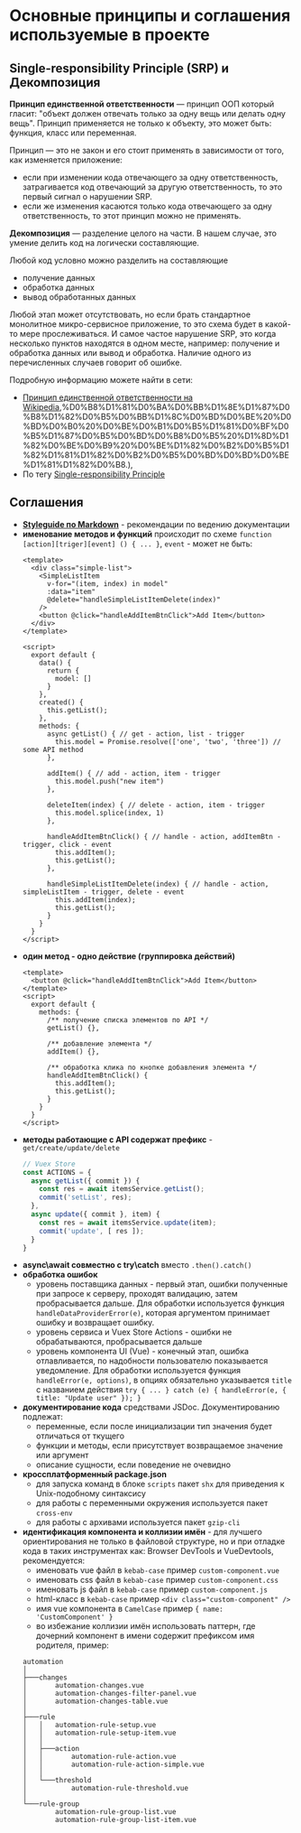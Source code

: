 # Основные принципы и соглашения используемые в проекте

## Single-responsibility Principle (SRP) и Декомпозиция

**Принцип единственной ответственности** — принцип ООП который гласит: "объект должен отвечать только за одну вещь или делать одну вещь". Принцип применяется не только к объекту, это может быть: функция, класс или переменная.

Принцип — это не закон и его стоит применять в зависимости от того, как изменяется приложение:
* если при изменении кода отвечающего за одну ответственность, затрагивается код отвечающий за другую ответственность, то это первый сигнал о нарушении SRP.
* если же изменения касаются только кода отвечающего за одну ответственность, то этот принцип можно не применять.

**Декомпозиция** — разделение целого на части. В нашем случае, это умение делить код на логически составляющие.

Любой код условно можно разделить на составляющие

* получение данных
* обработка данных
* вывод обработанных данных

Любой этап может отсутствовать, но если брать стандартное монолитное микро-сервисное приложение, то это схема будет в какой-то мере прослеживаться.
И самое частое нарушение SRP, это когда несколько пунктов находятся в одном месте, например: получение и обработка данных или вывод и обработка. Наличие одного из перечисленных случаев говорит об ошибке.

Подробную информацию можете найти в сети:
- [Принцип единственной ответственности на Wikipedia](https://ru.wikipedia.org/wiki/%D0%9F%D1%80%D0%B8%D0%BD%D1%86%D0%B8%D0%BF_%D0%B5%D0%B4%D0%B8%D0%BD%D1%81%D1%82%D0%B2%D0%B5%D0%BD%D0%BD%D0%BE%D0%B9_%D0%BE%D1%82%D0%B2%D0%B5%D1%82%D1%81%D1%82%D0%B2%D0%B5%D0%BD%D0%BD%D0%BE%D1%81%D1%82%D0%B8#:~:text=single%2Dresponsibility%20principle%2C%20SRP),%D0%B8%D1%81%D0%BA%D0%BB%D1%8E%D1%87%D0%B8%D1%82%D0%B5%D0%BB%D1%8C%D0%BD%D0%BE%20%D0%BD%D0%B0%20%D0%BE%D0%B1%D0%B5%D1%81%D0%BF%D0%B5%D1%87%D0%B5%D0%BD%D0%B8%D0%B5%20%D1%8D%D1%82%D0%BE%D0%B9%20%D0%BE%D1%82%D0%B2%D0%B5%D1%82%D1%81%D1%82%D0%B2%D0%B5%D0%BD%D0%BD%D0%BE%D1%81%D1%82%D0%B8.),
- По тегу [Single-responsibility Principle](https://www.google.com/search?q=Single-responsibility+Principle)


## Соглашения

- **[Styleguide по Markdown](https://arcticicestudio.github.io/styleguide-markdown/)** -
рекомендации по ведению документации
- **именование методов и функций**
  происходит по схеме `function [action][triger][event] () { ... }`, `event` - может не быть:
  ```vue
  <template>
    <div class="simple-list">
      <SimpleListItem
        v-for="(item, index) in model"
        :data="item"
        @delete="handleSimpleListItemDelete(index)"
      />
      <button @click="handleAddItemBtnClick">Add Item</button>
    </div>
  </template>

  <script>
    export default {
      data() {
        return {
          model: []
        }
      },
      created() {
        this.getList();
      },
      methods: {
        async getList() { // get - action, list - trigger
          this.model = Promise.resolve(['one', 'two', 'three']) // some API method
        },

        addItem() { // add - action, item - trigger
          this.model.push("new item")
        },

        deleteItem(index) { // delete - action, item - trigger
          this.model.splice(index, 1)
        },

        handleAddItemBtnClick() { // handle - action, addItemBtn - trigger, click - event
          this.addItem();
          this.getList();
        },

        handleSimpleListItemDelete(index) { // handle - action, simpleListItem - trigger, delete - event
          this.addItem(index);
          this.getList();
        }
      }
    }
  </script>
  ```
- **один метод - одно действие (группировка действий)**
  ```vue
  <template>
    <button @click="handleAddItemBtnClick">Add Item</button>
  </template>
  <script>
    export default {
      methods: {
        /** получение списка элементов по API */
        getList() {},

        /** добавление элемента */
        addItem() {},

        /** обработка клика по кнопке добавления элемента */
        handleAddItemBtnClick() {
          this.addItem();
          this.getList();
        }
      }
    }
  </script>
  ```
- **методы работающие с API содержат префикс** -
  `get/create/update/delete`
  ```javascript
  // Vuex Store
  const ACTIONS = {
    async getList({ commit }) {
      const res = await itemsService.getList();
      commit('setList', res);
    },
    async update({ commit }, item) {
      const res = await itemsService.update(item);
      commit('update', [ res ]);
    }
  }
  ```
- **async\await совместно с try\catch**
  вместо `.then().catch()`
- **обработка ошибок**
  - уровень поставщика данных - первый этап, ошибки полученные при запросе к серверу, проходят валидацию, затем пробрасывается дальше. Для обработки используется функция `handleDataProviderError(e)`, которая аргументом принимает ошибку и возвращает ошибку.
  - уровень сервиса и Vuex Store Actions - ошибки не обрабатываются, пробрасывается дальше
  - уровень компонента UI (Vue) - конечный этап, ошибка отлавливается, по надобности пользователю показывается уведомление. Для обработки используется функция `handleError(e, options)`, в опциях обязательно указывается `title` с названием действия `try { ... } catch (e) { handleError(e, { title: "Update user" }); }`
- **документирование кода**
  средствами JSDoc. Документированию подлежат:
  - переменные, если после инициализации тип значения будет отличаться от ткущего
  - функции и методы, если присутствует возвращаемое значение или аргумент
  - описание сущности, если поведение не очевидно
- **кроссплатформенный package.json**
  - для запуска команд в блоке `scripts` пакет `shx` для приведения к Unix-подобному синтаксису
  - для работы с переменными окружения используется пакет `cross-env`
  - для работы с архивами используется пакет `gzip-cli`
- **идентификация компонента и коллизии имён** - для лучшего ориентирования не только в файловой структуре, но и при отладке кода в таких инструментах как: Browser DevTools и VueDevtools, рекомендуется:
  - именовать vue файл в `kebab-case` пример `custom-component.vue`
  - именовать css файл в `kebab-case` пример `custom-component.css`
  - именовать js файл в `kebab-case` пример `custom-component.js`
  - html-класс в `kebab-case` пример `<div class="custom-component" />`
  - имя vue компонента в `CamelCase` пример `{ name: 'CustomComponent' }`
  - во избежание коллизии имён использовать паттерн, где дочерний компонент в имени содержит префиксом имя родителя, пример:
  ```
  automation
  │
  ├───changes
  │       automation-changes.vue
  │       automation-changes-filter-panel.vue
  │       automation-changes-table.vue
  │
  ├───rule
  │   │   automation-rule-setup.vue
  │   │   automation-rule-setup-item.vue
  │   │
  │   ├───action
  │   │       automation-rule-action.vue
  │   │       automation-rule-action-simple.vue
  │   │
  │   └───threshold
  │           automation-rule-threshold.vue
  │
  └───rule-group
          automation-rule-group-list.vue
          automation-rule-group-list-item.vue
  ```
